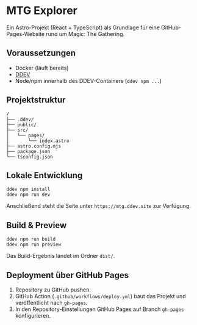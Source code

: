 # MTG Explorer

Ein Astro-Projekt (React + TypeScript) als Grundlage für eine GitHub-Pages-Website rund um Magic: The Gathering.

## Voraussetzungen

- Docker (läuft bereits)
- [DDEV](https://ddev.readthedocs.io)
- Node/npm innerhalb des DDEV-Containers (`ddev npm ...`)

## Projektstruktur

```
/
├── .ddev/
├── public/
├── src/
│   └── pages/
│       └── index.astro
├── astro.config.mjs
├── package.json
└── tsconfig.json
```

## Lokale Entwicklung

```
ddev npm install
ddev npm run dev
```

Anschließend steht die Seite unter `https://mtg.ddev.site` zur Verfügung.

## Build & Preview

```
ddev npm run build
ddev npm run preview
```

Das Build-Ergebnis landet im Ordner `dist/`.

## Deployment über GitHub Pages

1. Repository zu GitHub pushen.
2. GitHub Action (`.github/workflows/deploy.yml`) baut das Projekt und veröffentlicht nach `gh-pages`.
3. In den Repository-Einstellungen GitHub Pages auf Branch `gh-pages` konfigurieren.
